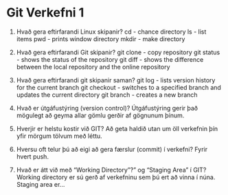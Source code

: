 # Git Verkefni 1

1. Hvað gera eftirfarandi Linux skipanir?
    cd - chance directory
    ls - list items
    pwd - prints window directory
    mkdir - make directory
    
2. Hvað gera eftirfarandi Git skipanir?
    git clone - copy repository
    git status - shows the status of the repository
    git diff - shows the difference between the local repository and the online repository

3. Hvað gera eftirfarandi git skipanir saman?
    git log - lists version history for the current branch
    git checkout - switches to a specified branch and updates the current directory
    git branch - creates a new branch

4. Hvað er útgáfustýring (version control)?
    Útgáfustýring gerir það mögulegt að geyma allar gömlu gerðir af gögnunum þínum.
    
5. Hverjir er helstu kostir við GIT?
    Að geta haldið utan um öll verkefnin þín yfir mörgum tölvum með léttu.

6. Hversu oft telur þú að eigi að gera færslur (commit) í verkefni?
    Fyrir hvert push.

7. Hvað er átt við með “Working Directory”?” og “Staging Area” í GIT?
    Working directory er sú gerð af verkefninu sem þú ert að vinna í núna.
    Staging area er...